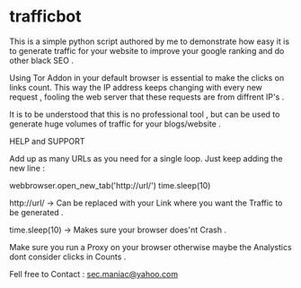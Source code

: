 # trafficbot
This is a simple python script authored by me to demonstrate how easy it is to generate traffic for your website to improve your google ranking and do other black SEO . 

Using Tor Addon in your default browser is essential to make the clicks on links count. This way the IP address keeps changing with every new request , fooling the web server that these requests are from diffrent IP's . 

It is to be understood that this is no professional tool , but can be used to generate huge volumes of traffic for your blogs/website . 


HELP and SUPPORT

Add up as many URLs as you need for a single loop. Just keep adding the new line :

webbrowser.open_new_tab('http://url/') time.sleep(10)

http://url/ -> Can be replaced with your Link where you want the Traffic to be generated .

time.sleep(10) -> Makes sure your browser does'nt Crash . 



Make sure you run a Proxy on your browser otherwise maybe the Analystics dont consider clicks in Counts . 

  Fell free to Contact : sec.maniac@yahoo.com
